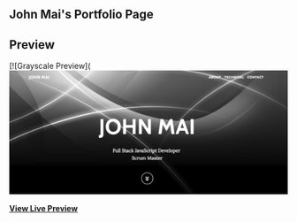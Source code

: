 ## John Mai's Portfolio Page


## Preview

[![Grayscale Preview](![alt text](/img/Portfolio-preview.png)

**[View Live Preview](https://jhlmai.github.io/Portfolio/)**


